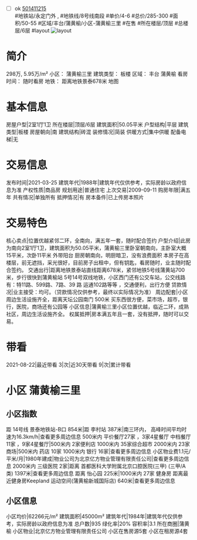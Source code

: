 - [ ] ok [501411215](https://bj.5i5j.com/ershoufang/501411215.html)  
 #地铁站/永定门外 ,  #地铁线/8号线南段
#单价/4-6 #总价/285-300 #面积/50-55   #区域/丰台/蒲黄榆/小区-蒲黄榆三里 #在售 #所在楼层/顶层 #总楼层/6层 #layout 
![layout](http://image2a.5i5j.com/bdir/layout/6fbee87811ad43419aac588fed3dec0a.jpg_P5.jpg) 
# 简介 
 298万,  5.95万/m² 
小区： 蒲黄榆三里
建筑类型： 板楼
区域： 丰台 蒲黄榆
看房时间： 随时看房
地铁： 距离地铁景泰678米 地图
# 基本信息 
 房屋户型|2室1厅1卫
所在楼层|顶层/6层
建筑面积|50.05平米
户型结构|平层
建筑类型|板楼
房屋朝向|南
建筑结构|砖混
装修情况|简装
供暖方式|集中供暖
配备电梯|无
# 交易信息 
 发布时间|2021-03-25
建筑年代|1988年|建筑年代仅供参考，实际房龄以政府信息为准
产权性质|商品房
规划用途|普通住宅
上次交易|2009-09-11
购房年限|满五年
共有情况|单独所有
抵押情况|有
房本备件|已上传房本照片
# 交易特色 
 核心卖点|位置优越紧邻二环，全南向，满五年一套，随时配合签约
户型介绍|此房为南向2室1厅1卫，建筑面积为50.05平米，蒲黄榆三里卧室朝南向，主卧室大概15平米，次卧11平米 外带阳台 厨房朝南向，明厨暗卫，没有浪费面积 本房子在高楼层，前无遮挡，采光很好，目前房子出租中，但有钥匙，看房随时，业主随时配合签约。
交通出行|距离地铁景泰站直线距离678米，紧邻地铁5号线蒲黄站700米，步行很快到蒲黄榆站 5号14号双线地铁，小区西门还有公交车站，公交线路有：特11路、599路、7路、39 路 运通102路等等 ，交通便利，出行方便
贷款情况|业主接受：均可。（贷款情况仅供参考，最终以实际情况为准）
周边配套|小区周边生活设施齐全，距离天坛公园南门 500米 买东西很方便，菜市场，超市，银行，医院，商场还有公园等
小区信息|蒲黄榆三里小区位置优越，临近二环，成熟社区，周边生活设施齐全。
权属抵押|房本满五年且一套，没有抵押，随时可以交易。
# 带看 
 2021-08-22|最近带看	 3|次|近30天带看	 9|次|累计带看
# 小区 蒲黄榆三里
## 小区指数 
 距 14号线 景泰地铁站-B口 854米|距 李村站 387米|南三环内， 高峰时间平均时速为16.3km/h|查看更多周边信息
500米内 平价餐厅27家 ，3家4星餐厅
中档餐厅11家 ，9家4星餐厅|500米内 2家便利店
1000米内 35家综合超市
2000米内 23家商场|500米内 药店 10家
1000米内 银行 16家|查看更多周边信息
小区物业费1.1元/平米/月|1980年建成|物业公司为北京亿方物业管理有限责任公司|查看更多周边信息
2000米内 三级医院 2家|距离 首都医科大学附属北京口腔医院(三甲) (三甲/A类) 1397米|查看更多周边信息
距离 怡心园 225米|1000米内 27家 健身房
距离最近健身房Keepland 运动空间(蒲黄榆新城国际店) 640米|查看更多周边信息
## 小区信息 
 小区均价|62266元/m²
建筑面积|45000m²
建筑年代|1984年|建筑年代仅供参考，实际房龄以政府信息为准
总户数|935
绿化率|20%
容积率|3.1
所在商圈|蒲黄榆
小区物业|北京亿方物业管理有限责任公司
小区在售房源5套
小区在租房源4套
